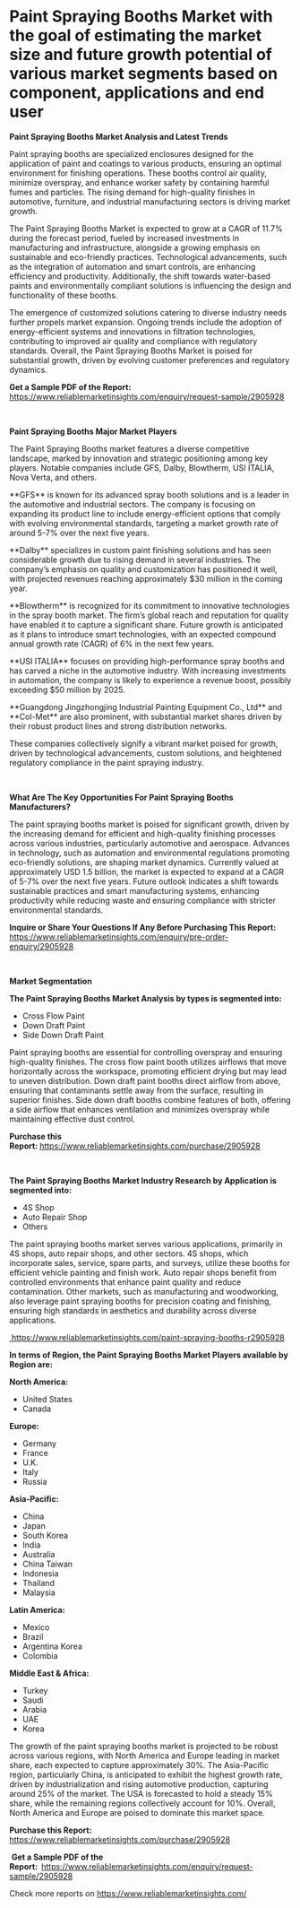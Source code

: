 <p><h1>Paint Spraying Booths Market with the goal of estimating the market size and future growth potential of various market segments based on component, applications and end user</h1></p><p><strong>Paint Spraying Booths Market Analysis and Latest Trends</strong></p>
<p><p>Paint spraying booths are specialized enclosures designed for the application of paint and coatings to various products, ensuring an optimal environment for finishing operations. These booths control air quality, minimize overspray, and enhance worker safety by containing harmful fumes and particles. The rising demand for high-quality finishes in automotive, furniture, and industrial manufacturing sectors is driving market growth. </p><p>The Paint Spraying Booths Market is expected to grow at a CAGR of 11.7% during the forecast period, fueled by increased investments in manufacturing and infrastructure, alongside a growing emphasis on sustainable and eco-friendly practices. Technological advancements, such as the integration of automation and smart controls, are enhancing efficiency and productivity. Additionally, the shift towards water-based paints and environmentally compliant solutions is influencing the design and functionality of these booths. </p><p>The emergence of customized solutions catering to diverse industry needs further propels market expansion. Ongoing trends include the adoption of energy-efficient systems and innovations in filtration technologies, contributing to improved air quality and compliance with regulatory standards. Overall, the Paint Spraying Booths Market is poised for substantial growth, driven by evolving customer preferences and regulatory dynamics.</p></p>
<p><strong>Get a Sample PDF of the Report:&nbsp;</strong> <a href="https://www.reliablemarketinsights.com/enquiry/request-sample/2905928?utm_campaign=2993&utm_medium=2&utm_source=Github&utm_content=ia&utm_term=12032025&utm_id=paint-spraying-booths">https://www.reliablemarketinsights.com/enquiry/request-sample/2905928</a></p>
<p>&nbsp;</p>
<p><strong>Paint Spraying Booths Major Market Players</strong></p>
<p><p>The Paint Spraying Booths market features a diverse competitive landscape, marked by innovation and strategic positioning among key players. Notable companies include GFS, Dalby, Blowtherm, USI ITALIA, Nova Verta, and others.</p><p>**GFS** is known for its advanced spray booth solutions and is a leader in the automotive and industrial sectors. The company is focusing on expanding its product line to include energy-efficient options that comply with evolving environmental standards, targeting a market growth rate of around 5-7% over the next five years.</p><p>**Dalby** specializes in custom paint finishing solutions and has seen considerable growth due to rising demand in several industries. The company’s emphasis on quality and customization has positioned it well, with projected revenues reaching approximately $30 million in the coming year.</p><p>**Blowtherm** is recognized for its commitment to innovative technologies in the spray booth market. The firm’s global reach and reputation for quality have enabled it to capture a significant share. Future growth is anticipated as it plans to introduce smart technologies, with an expected compound annual growth rate (CAGR) of 6% in the next few years.</p><p>**USI ITALIA** focuses on providing high-performance spray booths and has carved a niche in the automotive industry. With increasing investments in automation, the company is likely to experience a revenue boost, possibly exceeding $50 million by 2025.</p><p>**Guangdong Jingzhongjing Industrial Painting Equipment Co., Ltd** and **Col-Met** are also prominent, with substantial market shares driven by their robust product lines and strong distribution networks.</p><p>These companies collectively signify a vibrant market poised for growth, driven by technological advancements, custom solutions, and heightened regulatory compliance in the paint spraying industry.</p></p>
<p>&nbsp;</p>
<p><strong>What Are The Key Opportunities For Paint Spraying Booths Manufacturers?</strong></p>
<p><p>The paint spraying booths market is poised for significant growth, driven by the increasing demand for efficient and high-quality finishing processes across various industries, particularly automotive and aerospace. Advances in technology, such as automation and environmental regulations promoting eco-friendly solutions, are shaping market dynamics. Currently valued at approximately USD 1.5 billion, the market is expected to expand at a CAGR of 5-7% over the next five years. Future outlook indicates a shift towards sustainable practices and smart manufacturing systems, enhancing productivity while reducing waste and ensuring compliance with stricter environmental standards.</p></p>
<p><strong>Inquire or Share Your Questions If Any Before Purchasing This Report:</strong> <a href="https://www.reliablemarketinsights.com/enquiry/pre-order-enquiry/2905928?utm_campaign=2993&utm_medium=2&utm_source=Github&utm_content=ia&utm_term=12032025&utm_id=paint-spraying-booths">https://www.reliablemarketinsights.com/enquiry/pre-order-enquiry/2905928</a></p>
<p>&nbsp;</p>
<p><strong>Market Segmentation</strong></p>
<p><strong>The Paint Spraying Booths Market Analysis by types is segmented into:</strong></p>
<p><ul><li>Cross Flow Paint</li><li>Down Draft Paint</li><li>Side Down Draft Paint</li></ul></p>
<p><p>Paint spraying booths are essential for controlling overspray and ensuring high-quality finishes. The cross flow paint booth utilizes airflows that move horizontally across the workspace, promoting efficient drying but may lead to uneven distribution. Down draft paint booths direct airflow from above, ensuring that contaminants settle away from the surface, resulting in superior finishes. Side down draft booths combine features of both, offering a side airflow that enhances ventilation and minimizes overspray while maintaining effective dust control.</p></p>
<p><strong>Purchase this Report:&nbsp;</strong><a href="https://www.reliablemarketinsights.com/purchase/2905928?utm_campaign=2993&utm_medium=2&utm_source=Github&utm_content=ia&utm_term=12032025&utm_id=paint-spraying-booths">https://www.reliablemarketinsights.com/purchase/2905928</a></p>
<p>&nbsp;</p>
<p><strong>The Paint Spraying Booths Market Industry Research by Application is segmented into:</strong></p>
<p><ul><li>4S Shop</li><li>Auto Repair Shop</li><li>Others</li></ul></p>
<p><p>The paint spraying booths market serves various applications, primarily in 4S shops, auto repair shops, and other sectors. 4S shops, which incorporate sales, service, spare parts, and surveys, utilize these booths for efficient vehicle painting and finish work. Auto repair shops benefit from controlled environments that enhance paint quality and reduce contamination. Other markets, such as manufacturing and woodworking, also leverage paint spraying booths for precision coating and finishing, ensuring high standards in aesthetics and durability across diverse applications.</p></p>
<p><a href="https://www.reliablemarketinsights.com/paint-spraying-booths-r2905928?utm_campaign=2993&utm_medium=2&utm_source=Github&utm_content=ia&utm_term=12032025&utm_id=paint-spraying-booths">&nbsp;https://www.reliablemarketinsights.com/paint-spraying-booths-r2905928</a></p>
<p><strong>In terms of Region, the Paint Spraying Booths Market Players available by Region are:</strong></p>
<p>
    <p> <strong> North America: </strong>
        <ul>
            <li>United States</li>
            <li>Canada</li>
        </ul>
        </p> 
    <p> <strong> Europe: </strong>
        <ul>
            <li>Germany</li>
            <li>France</li>
            <li>U.K.</li>
            <li>Italy</li>
            <li>Russia</li>
        </ul>
        </p> 
    <p> <strong> Asia-Pacific: </strong>
        <ul>
            <li>China</li>
            <li>Japan</li>
            <li>South Korea</li>
            <li>India</li>
            <li>Australia</li>
            <li>China Taiwan</li>
            <li>Indonesia</li>
            <li>Thailand</li>
            <li>Malaysia</li>
        </ul>
        </p> 
    <p> <strong> Latin America: </strong>
        <ul>
            <li>Mexico</li>
            <li>Brazil</li>
            <li>Argentina Korea</li>
            <li>Colombia</li>
        </ul>
        </p> 
    <p> <strong> Middle East & Africa: </strong>
        <ul>
            <li>Turkey</li>
            <li>Saudi</li>
            <li>Arabia</li>
            <li>UAE</li>
            <li>Korea</li>
        </ul>
    </p>
    </p>
<p><p>The growth of the paint spraying booths market is projected to be robust across various regions, with North America and Europe leading in market share, each expected to capture approximately 30%. The Asia-Pacific region, particularly China, is anticipated to exhibit the highest growth rate, driven by industrialization and rising automotive production, capturing around 25% of the market. The USA is forecasted to hold a steady 15% share, while the remaining regions collectively account for 10%. Overall, North America and Europe are poised to dominate this market space.</p></p>
<p><strong>Purchase this Report: </strong><a href="https://www.reliablemarketinsights.com/purchase/2905928?utm_campaign=2993&utm_medium=2&utm_source=Github&utm_content=ia&utm_term=12032025&utm_id=paint-spraying-booths">https://www.reliablemarketinsights.com/purchase/2905928</a></p>
<p>&nbsp;<strong>Get a Sample PDF of the Report:&nbsp;&nbsp;</strong><a href="https://www.reliablemarketinsights.com/enquiry/request-sample/2905928?utm_campaign=2993&utm_medium=2&utm_source=Github&utm_content=ia&utm_term=12032025&utm_id=paint-spraying-booths">https://www.reliablemarketinsights.com/enquiry/request-sample/2905928</a></p>
<p><strong></strong></p>
<p>Check more reports on <a href="https://www.reliablemarketinsights.com/?utm_campaign=2993&utm_medium=2&utm_source=Github&utm_content=ia&utm_term=12032025&utm_id=paint-spraying-booths">https://www.reliablemarketinsights.com/</a></p>